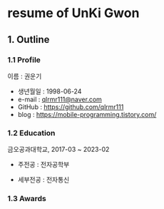 # resume of UnKi Gwon

## 1. Outline

### 1.1 Profile

이름 : 권운기
* 생년월일 : 1998-06-24
* e-mail : qlrmr111@naver.com
* GitHub : https://github.com/qlrmr111
* blog : https://mobile-programming.tistory.com/

### 1.2 Education

금오공과대학교, 2017-03 ~ 2023-02
* 주전공 : 전자공학부
- 세부전공 : 전자통신

### 1.3 Awards

